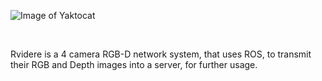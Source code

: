 ![Image of Yaktocat](https://github.com/DonHaul/Rvidere/blob/master/logo.png)

<br>

Rvidere is a 4 camera RGB-D network system, that uses ROS, to transmit their RGB and Depth images into a server, for further usage.
